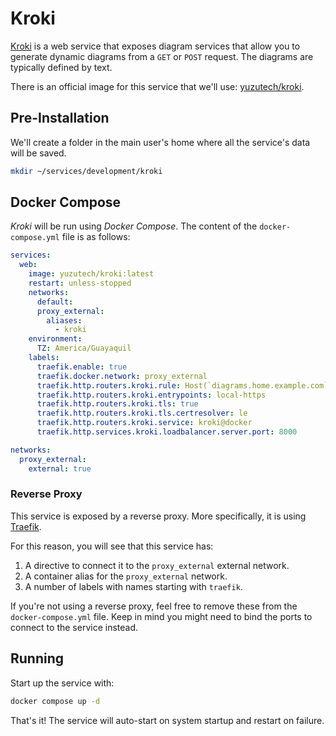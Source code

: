 # Kroki

[Kroki](https://kroki.io/) is a web service that exposes diagram services that allow you to generate dynamic diagrams from a `GET` or `POST` request. The diagrams are typically defined by text.

There is an official image for this service that we'll use: [yuzutech/kroki](https://hub.docker.com/r/yuzutech/kroki).

## Pre-Installation

We'll create a folder in the main user's home where all the service's data will be saved.

```bash
mkdir ~/services/development/kroki
```

## Docker Compose

*Kroki* will be run using *Docker Compose*. The content of the `docker-compose.yml` file is as follows:

```yaml
services:
  web:
    image: yuzutech/kroki:latest
    restart: unless-stopped
    networks:
      default:
      proxy_external:
        aliases:
          - kroki
    environment:
      TZ: America/Guayaquil
    labels:
      traefik.enable: true
      traefik.docker.network: proxy_external
      traefik.http.routers.kroki.rule: Host(`diagrams.home.example.com`, `diagrams.vpn.example.com`)
      traefik.http.routers.kroki.entrypoints: local-https
      traefik.http.routers.kroki.tls: true
      traefik.http.routers.kroki.tls.certresolver: le
      traefik.http.routers.kroki.service: kroki@docker
      traefik.http.services.kroki.loadbalancer.server.port: 8000

networks:
  proxy_external:
    external: true
```

### Reverse Proxy

This service is exposed by a reverse proxy. More specifically, it is using [Traefik](../networking/traefik.md).

For this reason, you will see that this service has:

1. A directive to connect it to the `proxy_external` external network.
2. A container alias for the `proxy_external` network.
3. A number of labels with names starting with `traefik`.

If you're not using a reverse proxy, feel free to remove these from the `docker-compose.yml` file.
Keep in mind you might need to bind the ports to connect to the service instead.

## Running

Start up the service with:

```bash
docker compose up -d
```

That's it! The service will auto-start on system startup and restart on failure.
